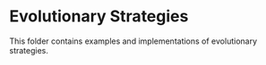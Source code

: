 # Evolutionary Strategies

This folder contains examples and implementations of evolutionary strategies.